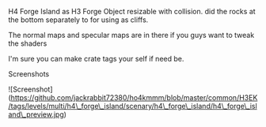 H4 Forge Island as H3 Forge Object resizable with collision. did the rocks at the bottom separately to for using as cliffs.

The normal maps and specular maps are in there if you guys want to tweak the shaders

I'm sure you can make crate tags your self if need be.

Screenshots

!\[Screenshot](https://github.com/jackrabbit72380/ho4kmmm/blob/master/common/H3EK/tags/levels/multi/h4\_forge\_island/scenary/h4\_forge\_island/h4\_forge\_island\_preview.jpg)



